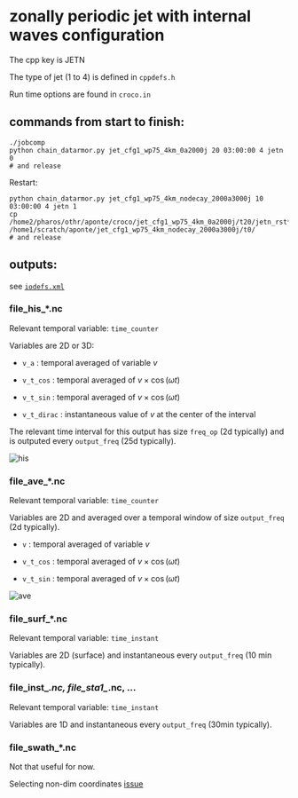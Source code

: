 
# zonally periodic jet with internal waves configuration

The cpp key is JETN

The type of jet (1 to 4) is defined in `cppdefs.h`

Run time options are found in `croco.in`

## commands from start to finish:

```
./jobcomp
python chain_datarmor.py jet_cfg1_wp75_4km_0a2000j 20 03:00:00 4 jetn 0
# and release
```

Restart:
```
python chain_datarmor.py jet_cfg1_wp75_4km_nodecay_2000a3000j 10 03:00:00 4 jetn 1
cp /home2/pharos/othr/aponte/croco/jet_cfg1_wp75_4km_0a2000j/t20/jetn_rst*.nc /home1/scratch/aponte/jet_cfg1_wp75_4km_nodecay_2000a3000j/t0/
# and release
```

## outputs:

see [`iodefs.xml`](iodefs.xml)

### file_his_*.nc

Relevant temporal variable: `time_counter`

Variables are 2D or 3D:

- `v_a` : temporal averaged of variable $v$

- `v_t_cos` : temporal averaged of $v\times\cos(\omega t)$

- `v_t_sin` : temporal averaged of $v\times\cos(\omega t)$

- `v_t_dirac` : instantaneous value of $v$ at the center of the interval

The relevant time interval for this output has size `freq_op` (2d typically) and is outputed every `output_freq` (25d typically).

![his](croco_jetn_time_001.png)


### file_ave_*.nc

Relevant temporal variable: `time_counter`

Variables are 2D and averaged over a temporal window of size `output_freq` (2d typically).

- `v` : temporal averaged of variable $v$

- `v_t_cos` : temporal averaged of $v\times\cos(\omega t)$

- `v_t_sin` : temporal averaged of $v\times\cos(\omega t)$

![ave](croco_jetn_time_002.png)

### file_surf_*.nc

Relevant temporal variable: `time_instant`

Variables are 2D (surface) and instantaneous every `output_freq` (10 min typically).

### file_inst_*.nc, file_sta1_*.nc, ...

Relevant temporal variable: `time_instant`

Variables are 1D and instantaneous every `output_freq` (30min typically).

### file_swath_*.nc

Not that useful for now.



Selecting non-dim coordinates [issue](https://github.com/pydata/xarray/issues/1603)
